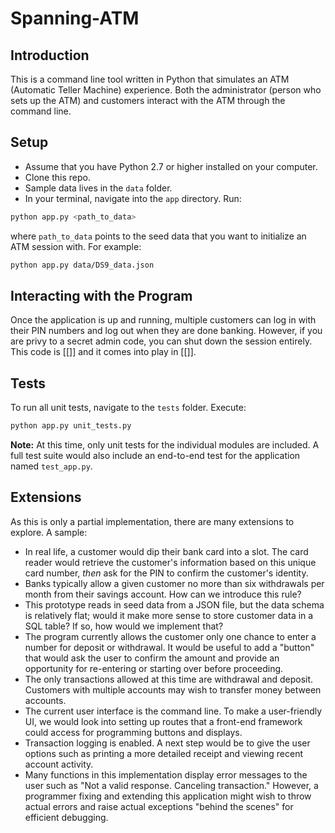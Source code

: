 # Spanning-ATM

## Introduction
This is a command line tool written in Python that simulates an
ATM (Automatic Teller Machine) experience. Both the administrator
(person who sets up the ATM) and customers interact with the ATM through
the command line.

## Setup
- Assume that you have Python 2.7 or higher installed on your computer.
- Clone this repo.
- Sample data lives in the `data` folder.
- In your terminal, navigate into the `app` directory. Run:
```sh
python app.py <path_to_data>
```
where `path_to_data` points to the seed data that you want to initialize an
ATM session with. For example:
```sh
python app.py data/DS9_data.json
```

## Interacting with the Program
Once the application is up and running, multiple customers can log in with
their PIN numbers and log out when they are done banking. However, if you are
privy to a secret admin code, you can shut down the session entirely. This
code is [[]] and it comes into play in [[]].

## Tests
To run all unit tests, navigate to the `tests` folder. Execute:
```python
python app.py unit_tests.py
```

**Note:** At this time, only unit tests for the individual modules are
included. A full test suite would also include an end-to-end test for
the application named `test_app.py`.

## Extensions
As this is only a partial implementation, there are many extensions to explore.
A sample:
- In real life, a customer would dip their bank card into a slot. The card
reader would retrieve the customer's information based on this unique card
number, *then* ask for the PIN to confirm the customer's identity.
- Banks typically allow a given customer no more than six withdrawals per month from their savings account. How can we introduce this rule?
- This prototype reads in seed data from a JSON file, but the data
schema is relatively flat; would it make more sense to store customer
data in a SQL table? If so, how would we implement that?
- The program currently allows the customer only one chance to enter a number for deposit or withdrawal. It would be useful to add a "button" that would ask the user to confirm the amount and provide an opportunity for re-entering or starting over before proceeding.
- The only transactions allowed at this time are withdrawal and deposit.
Customers with multiple accounts may wish to transfer money between accounts.
- The current user interface is the command line. To make a user-friendly UI, we would look into setting up routes that a front-end framework could access for programming buttons and displays.
- Transaction logging is enabled. A next step would be to give the user options
such as printing a more detailed receipt and viewing recent account activity.
- Many functions in this implementation display error messages to the user such as "Not a valid response. Canceling transaction." However,
a programmer fixing and extending this application might wish to throw actual errors and raise actual exceptions "behind the scenes" for efficient
debugging.
